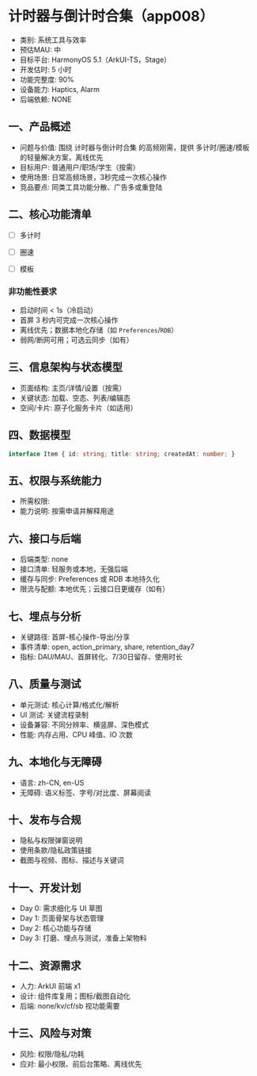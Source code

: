 # 计时器与倒计时合集（app008）

- 类别: 系统工具与效率
- 预估MAU: 中
- 目标平台: HarmonyOS 5.1（ArkUI-TS，Stage）
- 开发估时: 5 小时
- 功能完整度: 90%
- 设备能力: Haptics, Alarm
- 后端依赖: NONE

## 一、产品概述
- 问题与价值: 围绕 计时器与倒计时合集 的高频刚需，提供 多计时/圈速/模板 的轻量解决方案，离线优先
- 目标用户: 普通用户/职场/学生（按需）
- 使用场景: 日常高频场景，3秒完成一次核心操作
- 竞品要点: 同类工具功能分散、广告多或重登陆

## 二、核心功能清单
- [ ] 多计时
- [ ] 圈速
- [ ] 模板


### 非功能性要求
- 启动时间 < 1s（冷启动）
- 首屏 3 秒内可完成一次核心操作
- 离线优先；数据本地化存储（如 `Preferences`/`RDB`）
- 弱网/断网可用；可选云同步（如有）

## 三、信息架构与状态模型
- 页面结构: 主页/详情/设置（按需）
- 关键状态: 加载、空态、列表/编辑态
- 空间/卡片: 原子化服务卡片（如适用）

## 四、数据模型
```ts
interface Item { id: string; title: string; createdAt: number; }
```

## 五、权限与系统能力
- 所需权限: 
- 能力说明: 按需申请并解释用途

## 六、接口与后端
- 后端类型: none
- 接口清单: 轻服务或本地，无强后端
- 缓存与同步: Preferences 或 RDB 本地持久化
- 限流与配额: 本地优先；云接口日更缓存（如有）

## 七、埋点与分析
- 关键路径: 首屏-核心操作-导出/分享
- 事件清单: open, action_primary, share, retention_day7
- 指标: DAU/MAU、首屏转化、7/30日留存、使用时长

## 八、质量与测试
- 单元测试: 核心计算/格式化/解析
- UI 测试: 关键流程录制
- 设备兼容: 不同分辨率、横竖屏、深色模式
- 性能: 内存占用、CPU 峰值、IO 次数

## 九、本地化与无障碍
- 语言: zh-CN, en-US
- 无障碍: 语义标签、字号/对比度、屏幕阅读

## 十、发布与合规
- 隐私与权限弹窗说明
- 使用条款/隐私政策链接
- 截图与视频、图标、描述与关键词

## 十一、开发计划
- Day 0: 需求细化与 UI 草图
- Day 1: 页面骨架与状态管理
- Day 2: 核心功能与存储
- Day 3: 打磨、埋点与测试，准备上架物料

## 十二、资源需求
- 人力: ArkUI 前端 x1
- 设计: 组件库复用；图标/截图自动化
- 后端: none/kv/cf/sb 视功能需要

## 十三、风险与对策
- 风险: 权限/隐私/功耗
- 应对: 最小权限、前后台策略、离线优先